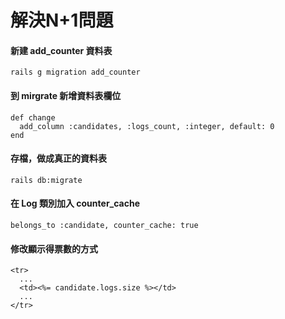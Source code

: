 # 解決N+1問題
#### 新建 add_counter 資料表
    rails g migration add_counter

#### 到 mirgrate 新增資料表欄位
    def change
      add_column :candidates, :logs_count, :integer, default: 0
    end

#### 存檔，做成真正的資料表
    rails db:migrate

#### 在 Log 類別加入 counter_cache
    belongs_to :candidate, counter_cache: true

#### 修改顯示得票數的方式
    <tr>
      ...
      <td><%= candidate.logs.size %></td>
      ...
    </tr>
